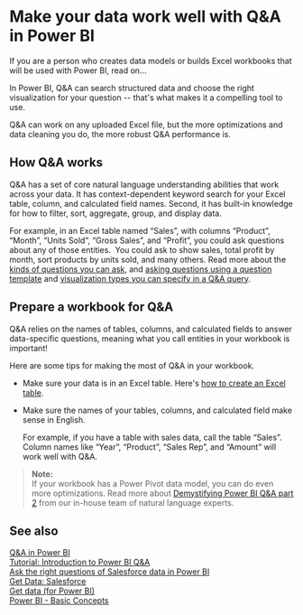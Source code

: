 ﻿<properties
   pageTitle="Make your data work well with Q&A in Power BI"
   description="Make your data work well with Q&A in Power BI"
   services="powerbi"
   documentationCenter=""
   authors="mihart"
   manager="mblythe"
   editor=""
   tags=""/>

<tags
   ms.service="powerbi"
   ms.devlang="NA"
   ms.topic="article"
   ms.tgt_pltfrm="NA"
   ms.workload="powerbi"
   ms.date="10/15/2015"
   ms.author="mihart"/>

# Make your data work well with Q&A in Power BI  

If you are a person who creates data models or builds Excel workbooks that will be used with Power BI, read on...

In Power BI, Q&A can search structured data and choose the right visualization for your question -- that's what makes it a compelling tool to use.   

Q&A can work on any uploaded Excel file, but the more optimizations and data cleaning you do, the more robust Q&A performance is. 

## How Q&A works  
Q&A has a set of core natural language understanding abilities that work across your data. It has context-dependent keyword search for your Excel table, column, and calculated field names. Second, it has built-in knowledge for how to filter, sort, aggregate, group, and display data. 

For example, in an Excel table named “Sales”, with columns “Product”, “Month”, “Units Sold”, “Gross Sales”, and “Profit”, you could ask questions about any of those entities.  You could ask to show sales, total profit by month, sort products by units sold, and many others. Read more about the [kinds of questions you can ask](http://blogs.msdn.com/b/powerbi/archive/2014/02/27/demystifying-power-bi-q-amp-a-part-1.aspx), and [asking questions using a question template](powerbi-service-q-and-a.md) and [visualization types you can specify in a Q&A query](powerbi-service-visualization-types-for-reports-and-q-and-a.md).

## Prepare a workbook for Q&A  
Q&A relies on the names of tables, columns, and calculated fields to answer data-specific questions, meaning what you call entities in your workbook is important!

Here are some tips for making the most of Q&A in your workbook.

-   Make sure your data is in an Excel table. Here's [how to create an Excel table](https://support.office.com/article/Create-an-Excel-table-in-a-worksheet-e81aa349-b006-4f8a-9806-5af9df0ac664?ui=en-US&rs=en-US&ad=US).

-   Make sure the names of your tables, columns, and calculated field make sense in English.

    For example, if you have a table with sales data, call the table “Sales”. Column names like “Year”, “Product”, “Sales Rep”, and “Amount” will work well with Q&A.

>**Note:**  
>If your workbook has a Power Pivot data model, you can do even more optimizations. Read more about [Demystifying Power BI Q&A part 2](http://blogs.msdn.com/b/powerbi/archive/2014/02/27/demystifying-power-bi-q-amp-a-part-2.aspx) from our in-house team of natural language experts.

## See also  
[Q&A in Power BI](powerbi-service-q-and-a.md)  
[Tutorial: Introduction to Power BI Q&A](powerbi-service-tutorial-introduction-to-q-and-a.md)  
[Ask the right questions of Salesforce data in Power BI](powerbi-service-ask-the-right-questions-of-salesforce-data.md)  
[Get Data: Salesforce](powerbi-content-pack-salesforce.md)  
[Get data (for Power BI)](powerbi-service-get-data.md)  
[Power BI - Basic Concepts](powerbi-service-basic-concepts.md)  
